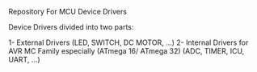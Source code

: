 Repository For MCU Device Drivers

Device Drivers divided into two parts:

1- External Drivers (LED, SWITCH, DC MOTOR, ...)
2- Internal Drivers for AVR MC Family especially (ATmega 16/ ATmega 32) (ADC, TIMER, ICU, UART, ...)


